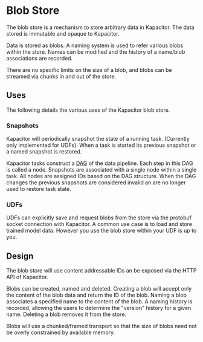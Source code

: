 # Blob Store

The blob store is a mechanism to store arbitrary data in Kapacitor.
The data stored is immutable and opaque to Kapacitor.

Data is stored as blobs.
A naming system is used to refer various blobs within the store.
Names can be modified and the history of a name/blob associations are recorded.

There are no specific limits on the size of a blob, and blobs can be streamed via chunks in and out of the store.

## Uses

The following details the various uses of the Kapacitor blob store.

### Snapshots

Kapacitor will periodically snapshot the state of a running task. (Currently only implemented for UDFs).
When a task is started its previous snapshot or a named snapshot is restored.

Kapacitor tasks construct a [DAG](https://en.wikipedia.org/wiki/Directed_acyclic_graph) of the data pipeline.
Each step in this DAG is called a node.
Snapshots are associated with a single node within a single task.
All nodes are assigned IDs based on the DAG structure.
When the DAG changes the previous snapshots are considered invalid an are no longer used to restore task state.

### UDFs

UDFs can explicitly save and request blobs from the store via the protobuf socket connection with Kapacitor.
A common use case is to load and store trained model data.
However you use the blob store within your UDF is up to you.


## Design

The blob store will use content addressable IDs an be exposed via the HTTP API of Kapacitor.

Blobs can be created, named and deleted.
Creating a blob will accept only the content of the blob data and return the ID of the blob.
Naming a blob associates a specified name to the content of the blob.
A naming history is recorded, allowing the users to determine the "version" history for a given name.
Deleting a blob removes it from the store.

Blobs will use a chunked/framed transport so that the size of blobs need not be overly constrained by available memory.

